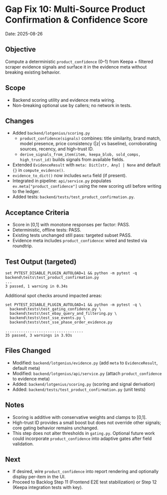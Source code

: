# Gap Fix 10: Multi-Source Product Confirmation & Confidence Score

Date: 2025-08-26

## Objective

Compute a deterministic `product_confidence` (0–1) from Keepa + filtered scraper evidence signals and surface it in the evidence meta without breaking existing behavior.

## Scope

- Backend scoring utility and evidence meta wiring.
- Non-breaking optional use by callers; no network in tests.

## Changes

- Added `backend/lotgenius/scoring.py`
  - `product_confidence(signals)` combines: title similarity, brand match, model presence, price consistency (|z| vs baseline), corroborating sources, recency, and high-trust ID.
  - `derive_signals_from_item(item, keepa_blob, sold_comps, high_trust_id)` builds signals from available fields.
- Extended `EvidenceResult` with `meta: Dict[str, Any] | None` and default `{}` in `compute_evidence()`.
- `evidence_to_dict()` now includes `meta` field (if present).
- Integrated in pipeline: `api/service.py` populates `ev.meta["product_confidence"]` using the new scoring util before writing to the ledger.
- Added tests: `backend/tests/test_product_confirmation.py`.

## Acceptance Criteria

- Score in [0,1] with monotone responses per factor: PASS.
- Deterministic, offline tests: PASS.
- Existing tests unchanged still pass: targeted subset PASS.
- Evidence meta includes `product_confidence`: wired and tested via roundtrip.

## Test Output (targeted)

```
set PYTEST_DISABLE_PLUGIN_AUTOLOAD=1 && python -m pytest -q backend\tests\test_product_confirmation.py
...
3 passed, 1 warning in 0.34s
```

Additional spot checks around impacted areas:

```
set PYTEST_DISABLE_PLUGIN_AUTOLOAD=1 && python -m pytest -q \
  backend\tests\test_gating_confidence.py \
  backend\tests\test_ebay_query_and_filtering.py \
  backend\tests\test_sse_events.py \
  backend\tests\test_sse_phase_order_evidence.py

...................................
35 passed, 3 warnings in 3.93s
```

## Files Changed

- Modified: `backend/lotgenius/evidence.py` (add `meta` to `EvidenceResult`, default meta)
- Modified: `backend/lotgenius/api/service.py` (attach `product_confidence` to evidence meta)
- Added: `backend/lotgenius/scoring.py` (scoring and signal derivation)
- Added: `backend/tests/test_product_confirmation.py` (unit tests)

## Notes

- Scoring is additive with conservative weights and clamps to [0,1].
- High-trust ID provides a small boost but does not override other signals; core gating behavior remains unchanged.
- This step does not alter thresholds in `gating.py`. Optional future work could incorporate `product_confidence` into adaptive gates after field validation.

## Next

- If desired, wire `product_confidence` into report rendering and optionally display per-item in the UI.
- Proceed to Backlog Step 11 (Frontend E2E test stabilization) or Step 12 (Keepa integration tests with key).
